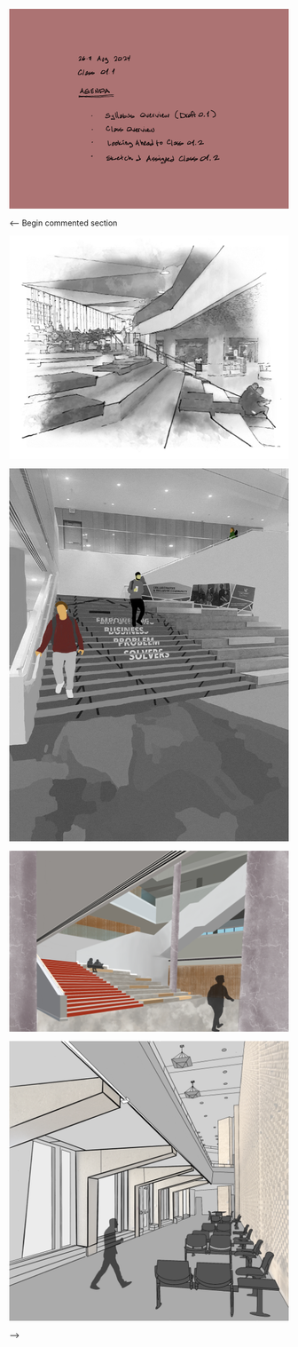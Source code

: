 ![Today's Agenda](images/240826-7_01-1.png)

<-- Begin commented section

![Exercise 11: Rendered Interior Perspective. Hybrid Drawing](images/060109renderInteriorPersp.png)

![](images/Assignment_19_Above_Average.png)

![](images/Assignment_19_Average.png)

![](images/Assignment_19_Below_Average.png)

-->
